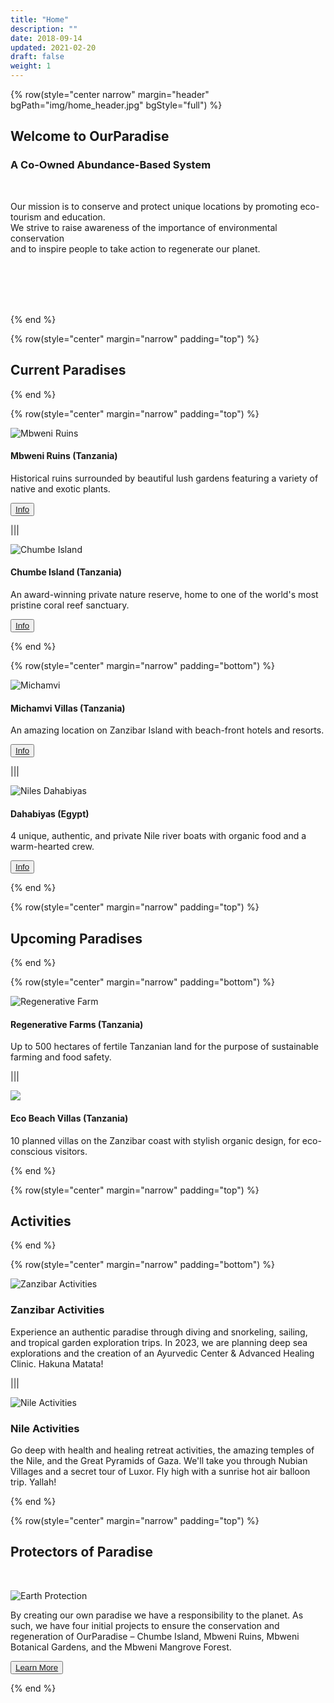```yaml
---
title: "Home"
description: ""
date: 2018-09-14
updated: 2021-02-20
draft: false
weight: 1
---
```


<!-- section 1 -->

{% row(style="center narrow" margin="header" bgPath="img/home_header.jpg" bgStyle="full") %}

 ## Welcome to OurParadise
 
 ### A Co-Owned Abundance-Based System

 <br>

 Our mission is to conserve and protect unique locations by promoting eco-tourism and education. <br> We strive to raise awareness of the importance of environmental conservation  <br> and to inspire people to take action to regenerate our planet.

 <!-- What if we together create a new "paradise” system not based on scarcity and fear of missing out, but based on trust and abundance? An interconnected network of homes where we can always go to find healing, like-minded people, and safety. -->

 <br>
 <br>
 <br>
 <br>

{% end %}

<!-- section 2  -->

{% row(style="center" margin="narrow" padding="top") %}

## Current Paradises

{% end %}

{% row(style="center" margin="narrow" padding="top") %}

![Mbweni Ruins](img/mbweni.jpeg)

#### **Mbweni Ruins (Tanzania)**

Historical ruins surrounded by beautiful lush gardens featuring a variety of native and exotic plants.


 <button>[Info](/locations/mbweni)</button>

|||

![Chumbe Island](img/chumbe.jpeg)

#### **Chumbe Island (Tanzania)**

An award-winning private nature reserve, home to one of the world's most pristine coral reef sanctuary.

<button>[Info](/locations/chumbe)</button>


{% end %}

{% row(style="center" margin="narrow" padding="bottom") %}

![Michamvi](img/michamvi.jpeg)

#### **Michamvi Villas (Tanzania)**

An amazing location on Zanzibar Island with beach-front hotels and resorts.

 <button>[Info](/locations/chumbe)</button>

|||

![Niles Dahabiyas](img/dahabiyas.png)

#### **Dahabiyas (Egypt)**

4 unique, authentic, and private Nile river boats with organic food and a warm-hearted crew.

<button>[Info](/locations/dahabiyas)</button>

{% end %}


<!-- section 3 -->

{% row(style="center" margin="narrow" padding="top") %}

## Upcoming Paradises

{% end %}

{% row(style="center" margin="narrow" padding="bottom") %}

![Regenerative Farm](img/regenerative_farm.png)

#### **Regenerative Farms (Tanzania)**

Up to 500 hectares of fertile Tanzanian land for the purpose of sustainable farming and food safety.

|||

![](img/boutique_hotel.png)

#### **Eco Beach Villas (Tanzania)**

10 planned villas on the Zanzibar coast with stylish organic design, for eco-conscious visitors.

{% end %}

{% row(style="center" margin="narrow" padding="top") %}

## Activities

{% end %}

{% row(style="center" margin="narrow" padding="bottom") %}

![Zanzibar Activities](img/beach_activities_2.jpg#mx-auto#large)

### Zanzibar Activities

Experience an authentic paradise through diving and snorkeling, sailing, and tropical garden exploration trips. In 2023, we are planning deep sea explorations and the creation of an Ayurvedic Center & Advanced Healing Clinic. Hakuna Matata!

|||

![Nile Activities](img/nile_activities.jpg#mx-auto#large)

### Nile Activities

Go deep with health and healing retreat activities, the amazing temples of the Nile, and the Great Pyramids of Gaza. We'll take you through Nubian Villages and a secret tour of Luxor. Fly high with a sunrise hot air balloon trip. Yallah!

{% end %}

<!-- section 4 -->

{% row(style="center" margin="narrow" padding="top") %}

## Protectors of Paradise

<br>

![Earth Protection](img/earth_pro.png#mx-auto#large)

By creating our own paradise we have a responsibility to the planet. As such, we have four initial projects to ensure the conservation and regeneration of OurParadise – Chumbe Island, Mbweni Ruins, Mbweni Botanical Gardens, and the Mbweni Mangrove Forest.

<button>[Learn More](/protection)</button>

{% end %}